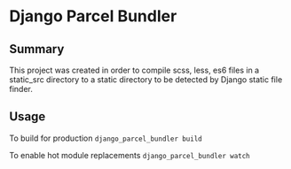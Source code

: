 # Django Parcel Bundler

## Summary

This project was created in order to compile scss, less, es6 files in a static_src directory to a static directory to be detected by Django static file finder.

## Usage
To build for production ```django_parcel_bundler build```

To enable hot module replacements ```django_parcel_bundler watch```
